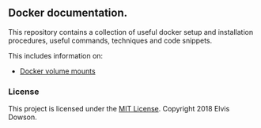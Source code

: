 ## Docker documentation.

This repository contains a collection of useful docker setup and installation procedures, useful commands, techniques and code snippets.

This includes information on:
- [Docker volume mounts](./docker-volume-mounts.md)

### License

This project is licensed under the [MIT License](./LICENSE). Copyright 2018 Elvis Dowson.
